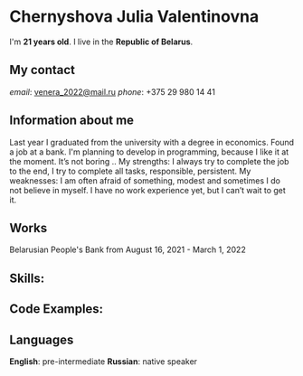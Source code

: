 # Chernyshova Julia Valentinovna
I'm **21 years old**. I live in the **Republic of Belarus**.
## My contact
*email*: venera_2022@mail.ru
*phone*: +375 29 980 14 41
## Information about me
Last year I graduated from the university with a degree in economics. Found a job at a bank. I'm planning to develop in programming, because I like it at the moment. It’s not boring .. My strengths: I always try to complete the job to the end, I try to complete all tasks, responsible, persistent. My weaknesses: I am often afraid of something, modest and sometimes I do not believe in myself. I have no work experience yet, but I can’t wait to get it.
## Works
Belarusian People's Bank from August 16, 2021 - March 1, 2022
## Skills:
## Code Examples:
## Languages
**English**: pre-intermediate
**Russian**: native speaker
